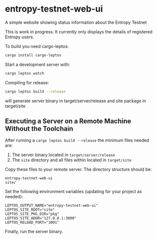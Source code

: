 # entropy-testnet-web-ui 

A simple website showing status information about the Entropy Testnet

This is work in progress. It currently only displays the details of registered Entropy users. 

To build you need cargo-leptos:

```bash
cargo install cargo-leptos
```

Start a development server with:

```bash
cargo leptos watch
```

Compiling for release:

```bash
cargo leptos build --release
```
will generate server binary in target/server/release and site package in target/site

## Executing a Server on a Remote Machine Without the Toolchain
After running a `cargo leptos build --release` the minimum files needed are:

1. The server binary located in `target/server/release`
2. The `site` directory and all files within located in `target/site`

Copy these files to your remote server. The directory structure should be:
```text
entropy-testnet-web-ui
site/
```
Set the following environment variables (updating for your project as needed):
```text
LEPTOS_OUTPUT_NAME="entropy-testnet-web-ui"
LEPTOS_SITE_ROOT="site"
LEPTOS_SITE_PKG_DIR="pkg"
LEPTOS_SITE_ADDR="127.0.0.1:3000"
LEPTOS_RELOAD_PORT="3001"
```
Finally, run the server binary.
